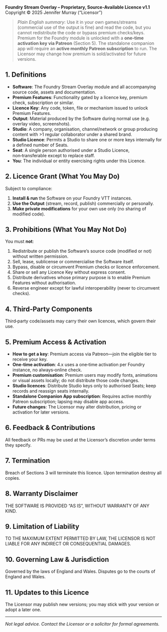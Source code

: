 **Foundry Stream Overlay – Proprietary, Source‑Available Licence v1.1**  
Copyright © 2025 Jennifer Murray (“Licensor”)

> *Plain English summary*: Use it in your own games/streams (commercial use of the output is fine) and read the code, but you cannot redistribute the code or bypass premium checks/keys. Premium for the Foundry module is unlocked with a **one‑time activation key via Patreon** (Section 5). The standalone companion app will require an **active monthly Patreon subscription** to run. The Licensor may change how premium is sold/activated for future versions.

## 1. Definitions
- **Software**: The Foundry Stream Overlay module and all accompanying source code, assets and documentation.  
- **Premium Features**: Functionality gated by a licence key, premium check, subscription or similar.  
- **Licence Key**: Any code, token, file or mechanism issued to unlock Premium Features.  
- **Output**: Material produced by the Software during normal use (e.g. overlay video, screenshots).  
- **Studio**: A company, organisation, channel/network or group producing content with >1 regular collaborator under a shared brand.  
- **Studio Licence**: Permits a Studio to share one or more keys internally for a defined number of Seats.  
- **Seat**: A single person authorised under a Studio Licence, non‑transferable except to replace staff.  
- **You**: The individual or entity exercising rights under this Licence.

## 2. Licence Grant (What You May Do)
Subject to compliance:  
1. **Install & run** the Software on your Foundry VTT instances.  
2. **Use the Output** (stream, record, publish) commercially or personally.  
3. **Make private modifications** for your own use only (no sharing of modified code).

## 3. Prohibitions (What You May Not Do)
You must **not**:  
1. Redistribute or publish the Software’s source code (modified or not) without written permission.  
2. Sell, lease, sublicense or commercialise the Software itself.  
3. Bypass, disable or circumvent Premium checks or licence enforcement.  
4. Share or sell any Licence Key without express consent.  
5. Distribute derivatives whose primary purpose is to enable Premium Features without authorisation.  
6. Reverse engineer except for lawful interoperability (never to circumvent checks).

## 4. Third‑Party Components
Third‑party code/assets may carry their own licences, which govern their use.

## 5. Premium Access & Activation
- **How to get a key**: Premium access via Patreon—join the eligible tier to receive your key.  
- **One‑time activation**: 4.x uses a one‑time activation per Foundry instance, no always‑online check.  
- **Premium customisation**: Premium users may modify fonts, animations or visual assets locally; do not distribute those code changes.  
- **Studio licences**: Distribute Studio keys only to authorised Seats; keep records and reassign seats internally.  
- **Standalone Companion App subscription**: Requires active monthly Patreon subscription; lapsing may disable app access.  
- **Future changes**: The Licensor may alter distribution, pricing or activation for later versions.

## 6. Feedback & Contributions
All feedback or PRs may be used at the Licensor’s discretion under terms they specify.

## 7. Termination
Breach of Sections 3 will terminate this licence. Upon termination destroy all copies.

## 8. Warranty Disclaimer
THE SOFTWARE IS PROVIDED “AS IS”, WITHOUT WARRANTY OF ANY KIND.

## 9. Limitation of Liability
TO THE MAXIMUM EXTENT PERMITTED BY LAW, THE LICENSOR IS NOT LIABLE FOR ANY INDIRECT OR CONSEQUENTIAL DAMAGES.

## 10. Governing Law & Jurisdiction
Governed by the laws of England and Wales. Disputes go to the courts of England and Wales.

## 11. Updates to this Licence
The Licensor may publish new versions; you may stick with your version or adopt a later one.

---

*Not legal advice. Contact the Licensor or a solicitor for formal agreements.*
